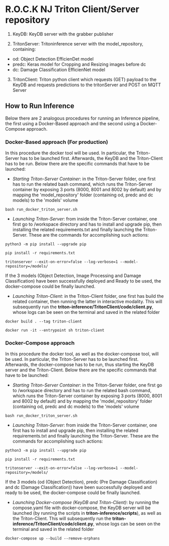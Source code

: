 # R.O.C.K NJ Triton Client/Server repository 

1. KeyDB: KeyDB server with the grabber publisher

2. TritonServer: Tritoninference server with the model_repository, containing:
  - od: Object Detection EfficienDet model
  - predc: Keras model for Cropping and Resizing images before dc
  - dc: Damage Classification EfficienNet model 

3. TritonClient: Triton python client which requests (GET) payload to the KeyDB and requests predictions to the tritonServer and POST on MQTT Server

## How to Run Inference

Below there are 2 analogous procedures for running an Inference pipeline, the first using a Docker-Based approach and the second using a Docker-Compose approach.

### Docker-Based approach (For production)

In this procedure the docker tool will be used. In particular, the Triton-Server has to be launched first. Afterwards, the KeyDB and the Triton-Client has to be run. Below there are the specific commands that have to be launched:

* *Starting Triton-Server Container*: in the Triton-Server folder, one first has to run the related bash command, which runs the Triton-Server container by exposing 3 ports (8000, 8001 and 8002 by default) and by mapping the 'model_repository' folder (containing od, predc and dc models) to the 'models' volume 

```bash run_docker_triton_server.sh```

* *Launching Triton-Server*: from inside the Triton-Server container, one first go to /workspace directory and has to install and upgrade pip, then installing the related requirements.txt and finally launching the Triton-Server. These are the commands for accomplishing such actions:

```python3 -m pip install --upgrade pip```

```pip install -r requirements.txt```

```tritonserver --exit-on-error=false --log-verbose=1 --model-repository=/models/```

If the 3 models (Object Detection, Image Processing and Damage Classification) have been successfully deployed and Ready to be used, the docker-compose could be finally launched.

* *Launching Triton-Client*: in the Triton-Client folder, one first has build the related container, then running the latter in interactive modality. This will subsequently run the **triton-inference/TritonClient/code/client.py**, whose logs can be seen on the terminal and saved in the related folder

```docker build . --tag triton-client```

```docker run -it --entrypoint sh triton-client```

### Docker-Compose approach

In this procedure the docker tool, as well as the docker-compose tool, will be used. In particular, the Triton-Server has to be launched first. Afterwards, the docker-compose has to be run, thus starting the KeyDB server and the Triton-Client. Below there are the specific commands that have to be launched:

* *Starting Triton-Server Container*: in the Triton-Server folder, one first go to /workspace directory and has to run the related bash command, which runs the Triton-Server container by exposing 3 ports (8000, 8001 and 8002 by default) and by mapping the 'model_repository' folder (containing od, predc and dc models) to the 'models' volume 

```bash run_docker_triton_server.sh```

* *Launching Triton-Server*: from inside the Triton-Server container, one first has to install and upgrade pip, then installing the related requirements.txt and finally launching the Triton-Server. These are the commands for accomplishing such actions:

```python3 -m pip install --upgrade pip```

```pip install -r requirements.txt```

```tritonserver --exit-on-error=false --log-verbose=1 --model-repository=/models/```

If the 3 models (od (Object Detection), predc (Pre Damage Classification)  and dc (Damage Classification)) have been successfully deployed and ready to be used, the docker-compose could be finally launched.

* *Launching Docker-compose (KeyDB and Triton-Client)*: by running the compose.yaml file with docker-compose, the KeyDB server will be launched (by running the scripts in **triton-inference/scripts**), as well as the Triton-Client. This will subsequently run the **triton-inference/TritonClient/code/client.py**, whose logs can be seen on the terminal and saved in the related folder

```docker-compose up --build --remove-orphans```





